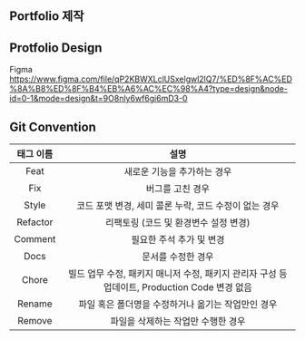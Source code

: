 ## Portfolio 제작

## Protfolio Design

Figma
https://www.figma.com/file/qP2KBWXLclUSxelgwl2lQ7/%ED%8F%AC%ED%8A%B8%ED%8F%B4%EB%A6%AC%EC%98%A4?type=design&node-id=0-1&mode=design&t=9O8nly6wf6gi6mD3-0

## Git Convention

| 태그 이름 |                                             설명                                              |
| :-------: | :-------------------------------------------------------------------------------------------: |
|   Feat    |                                  새로운 기능을 추가하는 경우                                  |
|    Fix    |                                       버그를 고친 경우                                        |
|   Style   |                     코드 포맷 변경, 세미 콜론 누락, 코드 수정이 없는 경우                     |
| Refactor  |                             리팩토링 (코드 및 환경변수 설정 변경)                             |
|  Comment  |                                   필요한 주석 추가 및 변경                                    |
|   Docs    |                                      문서를 수정한 경우                                       |
|   Chore   | 빌드 업무 수정, 패키지 매니저 수정, 패키지 관리자 구성 등 업데이트, Production Code 변경 없음 |
|  Rename   |                      파일 혹은 폴더명을 수정하거나 옮기는 작업만인 경우                       |
|  Remove   |                              파일을 삭제하는 작업만 수행한 경우                               |
